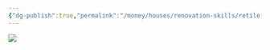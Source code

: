 ```yaml
---
{"dg-publish":true,"permalink":"/money/houses/renovation-skills/retile-the-floor/","tags":["oakmore"],"created":"Jun 03, 2023, 9:37 PM","updated":""}
---
```



![](https://www.thespruce.com/thmb/Exx-WPvJvtoDrEpB29kcKpOgMtk=/1500x0/filters:no_upscale():max_bytes(150000):strip_icc()/best-and-worst-floors-for-moisture-prone-rooms-1821646-72601fd62b7e41bb9976ca66142a471c.png)